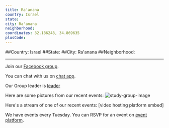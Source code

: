 ```yaml
---
title: Ra'anana
country: Israel
state: 
city: Ra'anana
neighborhood: 
coordinates: 32.186248, 34.869635
plusCode:
---
```


##Country: Israel
##State: 
##City: Ra'anana
##Neighborhood: 
*****
Join our [Facebook group](https://www.facebook.com/groups/free.code.camp.raanana).

You can chat with us on [chat app]().

Our Group leader is [leader]()

Here are some pictures from our recent events:
![study-group-image]()

Here's a stream of one of our recent events:
[video hosting platform embed]

We have events every Tuesday. You can RSVP for an event on [event platform]().
